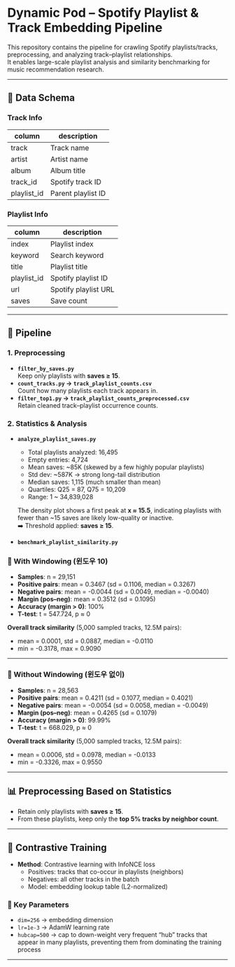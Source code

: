 # Dynamic Pod – Spotify Playlist & Track Embedding Pipeline

This repository contains the pipeline for crawling Spotify playlists/tracks, preprocessing, and analyzing track–playlist relationships.  
It enables large-scale playlist analysis and similarity benchmarking for music recommendation research.

---

## 📂 Data Schema

### Track Info
| column      | description              |
|-------------|--------------------------|
| track       | Track name               |
| artist      | Artist name              |
| album       | Album title              |
| track_id    | Spotify track ID         |
| playlist_id | Parent playlist ID       |

### Playlist Info
| column      | description              |
|-------------|--------------------------|
| index       | Playlist index           |
| keyword     | Search keyword           |
| title       | Playlist title           |
| playlist_id | Spotify playlist ID      |
| url         | Spotify playlist URL     |
| saves       | Save count               |

---

## 🚀 Pipeline

### 1. Preprocessing
- **`filter_by_saves.py`**  
  Keep only playlists with **saves ≥ 15**.  
- **`count_tracks.py` → `track_playlist_counts.csv`**  
  Count how many playlists each track appears in.  
- **`filter_top1.py` → `track_playlist_counts_preprocessed.csv`**  
  Retain cleaned track–playlist occurrence counts.

### 2. Statistics & Analysis
- **`analyze_playlist_saves.py`**  
  - Total playlists analyzed: 16,495  
  - Empty entries: 4,724  
  - Mean saves: ~85K (skewed by a few highly popular playlists)  
  - Std dev: ~587K → strong long-tail distribution  
  - Median saves: 1,115 (much smaller than mean)  
  - Quartiles: Q25 = 87, Q75 = 10,209  
  - Range: 1 ~ 34,839,028  

  The density plot shows a first peak at **x ≈ 15.5**, indicating playlists with fewer than ~15 saves are likely low-quality or inactive.  
  ➡️ Threshold applied: **saves ≥ 15**.  

- **`benchmark_playlist_similarity.py`**  
### 🔹 With Windowing (윈도우 10)
- **Samples**: n = 29,151  
- **Positive pairs**: mean = 0.3467 (sd = 0.1106, median = 0.3267)  
- **Negative pairs**: mean = -0.0044 (sd = 0.0049, median = -0.0040)  
- **Margin (pos–neg)**: mean = 0.3512 (sd = 0.1095)  
- **Accuracy (margin > 0)**: 100%  
- **T-test**: t = 547.724, p ≈ 0  

**Overall track similarity** (5,000 sampled tracks, 12.5M pairs):  
- mean = 0.0001, std = 0.0887, median = -0.0110  
- min = -0.3178, max = 0.9090  

---

### 🔹 Without Windowing (윈도우 없이)
- **Samples**: n = 28,563  
- **Positive pairs**: mean = 0.4211 (sd = 0.1077, median = 0.4021)  
- **Negative pairs**: mean = -0.0054 (sd = 0.0058, median = -0.0049)  
- **Margin (pos–neg)**: mean = 0.4265 (sd = 0.1079)  
- **Accuracy (margin > 0)**: 99.99%  
- **T-test**: t = 668.029, p ≈ 0  

**Overall track similarity** (5,000 sampled tracks, 12.5M pairs):  
- mean = 0.0006, std = 0.0978, median = -0.0133  
- min = -0.3326, max = 0.9550  


---

## 📊 Preprocessing Based on Statistics
- Retain only playlists with **saves ≥ 15**.  
- From these playlists, keep only the **top 5% tracks by neighbor count**.  

---

## 🎵 Contrastive Training

- **Method**: Contrastive learning with InfoNCE loss  
  - Positives: tracks that co-occur in playlists (neighbors)  
  - Negatives: all other tracks in the batch  
  - Model: embedding lookup table (L2-normalized)  

### 🔧 Key Parameters
- `dim=256` → embedding dimension  
- `lr=1e-3` → AdamW learning rate  
- `hubcap=500` → cap to down-weight very frequent “hub” tracks that appear in many playlists, preventing them from dominating the training process  

---
